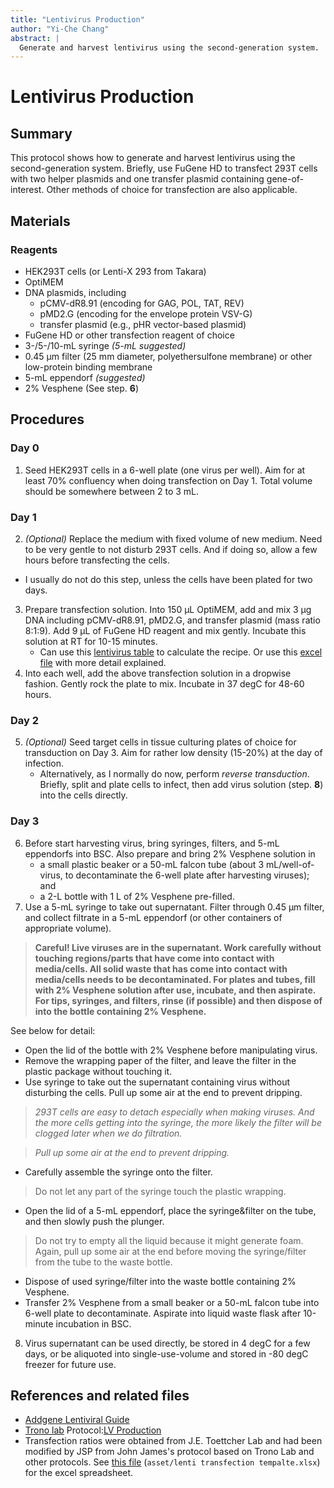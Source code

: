 ```yaml
---
title: "Lentivirus Production"
author: "Yi-Che Chang"
abstract: |
  Generate and harvest lentivirus using the second-generation system.
---
```


# Lentivirus Production

## Summary
This protocol shows how to generate and harvest lentivirus using the second-generation system. Briefly, use FuGene HD to transfect 293T cells with two helper plasmids and one transfer plasmid containing gene-of-interest. Other methods of choice for transfection are also applicable.



## Materials
### Reagents
- HEK293T cells (or Lenti-X 293 from Takara)
- OptiMEM
- DNA plasmids, including
  - pCMV-dR8.91 (encoding for GAG, POL, TAT, REV)
  - pMD2.G (encoding for the envelope protein VSV-G)
  - transfer plasmid (e.g., pHR vector-based plasmid)
- FuGene HD or other transfection reagent of choice
- 3-/5-/10-mL syringe *(5-mL suggested)*
- 0.45 μm filter (25 mm diameter, polyethersulfone membrane) or other low-protein binding membrane
- 5-mL eppendorf *(suggested)*
- 2% Vesphene (See step. **6**)



## Procedures
### Day 0
1. Seed HEK293T cells in a 6-well plate (one virus per well). Aim for at least 70% confluency when doing transfection on Day 1. Total volume should be somewhere between 2 to 3 mL.

### Day 1
2. _(Optional)_ Replace the medium with fixed volume of new medium. Need to be very gentle to not disturb 293T cells. And if doing so, allow a few hours before transfecting the cells.
  - I usually do not do this step, unless the cells have been plated for two days.
3. Prepare transfection solution. Into 150 μL OptiMEM, add and mix 3 μg DNA including pCMV-dR8.91, pMD2.G, and transfer plasmid (mass ratio 8:1:9). Add 9 μL of FuGene HD reagent and mix gently. Incubate this solution at RT for 10-15 minutes.
    - Can use this [lentivirus table](https://docs.google.com/spreadsheets/d/1Gvl_XRcqCmvqblK3W8tqCFc7f1aRGl4E6OGUpKPE0jc/edit?usp=sharing) to calculate the recipe. Or use this [excel file](asset/lenti%20transfection%20template.xlsx) with more detail explained.
4. Into each well, add the above transfection solution in a dropwise fashion. Gently rock the plate to mix. Incubate in 37 degC for 48-60 hours.

### Day 2
5. _(Optional)_ Seed target cells in tissue culturing plates of choice for transduction on Day 3. Aim for rather low density (15-20%) at the day of infection.
	- Alternatively, as I normally do now, perform *reverse transduction*. Briefly, split and plate cells to infect, then add virus solution (step. **8**) into the cells directly.

### Day 3
6. Before start harvesting virus, bring syringes, filters, and 5-mL eppendorfs into BSC. Also prepare and bring 2% Vesphene solution in
    - a small plastic beaker or a 50-mL falcon tube (about 3 mL/well-of-virus, to decontaminate the 6-well plate after harvesting viruses); and 
    - a 2-L bottle with 1 L of 2% Vesphene pre-filled.
7. Use a 5-mL syringe to take out supernatant. Filter through 0.45 μm filter, and collect filtrate in a 5-mL eppendorf (or other containers of appropriate volume).
> **Careful! Live viruses are in the supernatant. Work carefully without touching regions/parts that have come into contact with media/cells. All solid waste that has come into contact with media/cells needs to be decontaminated. For plates and tubes, fill with 2% Vesphene solution after use, incubate, and then aspirate. For tips, syringes, and filters, rinse (if possible) and then dispose of into the bottle containing 2% Vesphene.** 

See below for detail:
- Open the lid of the bottle with 2% Vesphene before manipulating virus.
- Remove the wrapping paper of the filter, and leave the filter in the plastic package without touching it.
- Use syringe to take out the supernatant containing virus without disturbing the cells. Pull up some air at the end to prevent dripping.
> _293T cells are easy to detach especially when making viruses. And the more cells getting into the syringe, the more likely the filter will be clogged later when we do filtration._ 

>_Pull up some air at the end to prevent dripping._
- Carefully assemble the syringe onto the filter.
> Do not let any part of the syringe touch the plastic wrapping.
- Open the lid of a 5-mL eppendorf, place the syringe&filter on the tube, and then slowly push the plunger.
> Do not try to empty all the liquid because it might generate foam. Again, pull up some air at the end before moving the syringe/filter from the tube to the waste bottle.
- Dispose of used syringe/filter into the waste bottle containing 2% Vesphene.
- Transfer 2% Vesphene from a small beaker or a 50-mL falcon tube into 6-well plate to decontaminate. Aspirate into liquid waste flask after 10-minute incubation in BSC.

8. Virus supernatant can be used directly, be stored in 4 degC for a few days, or be aliquoted into single-use-volume and stored in -80 degC freezer for future use.



## References and related files
- [Addgene Lentiviral Guide](https://www.addgene.org/viral-vectors/lentivirus/lenti-guide/#production)
- [Trono lab](https://tronolab.epfl.ch/page-148635-en.html) Protocol:[LV Production](https://jahia-prod.epfl.ch/files/content/sites/cpg/files/documents/Documents%20TCF/LV_production.pdf)
- Transfection ratios were obtained from J.E. Toettcher Lab and had been modified by JSP from John James's protocol based on Trono Lab and other protocols. See [this file](asset/lenti%20transfection%20template.xlsx) (`asset/lenti transfection tempalte.xlsx`) for the excel spreadsheet.